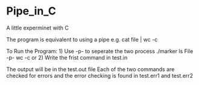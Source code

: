# Pipe_in_C
A little experminet with C 

The program is equivalent to using a pipe e.g. cat file | wc -c


To Run the Program:
    1) Use -p- to seperate the two process ./marker ls File -p- wc -c or
    2) Write the frist command in test.in 
    
The output will be in the test.out file
Each of the two commands are checked for errors and the error checking is found in test.err1 and test.err2
